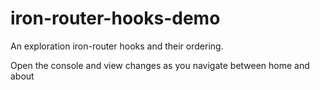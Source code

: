 iron-router-hooks-demo
======================

An exploration iron-router hooks and their ordering. 

Open the console and view changes as you navigate between home and about
